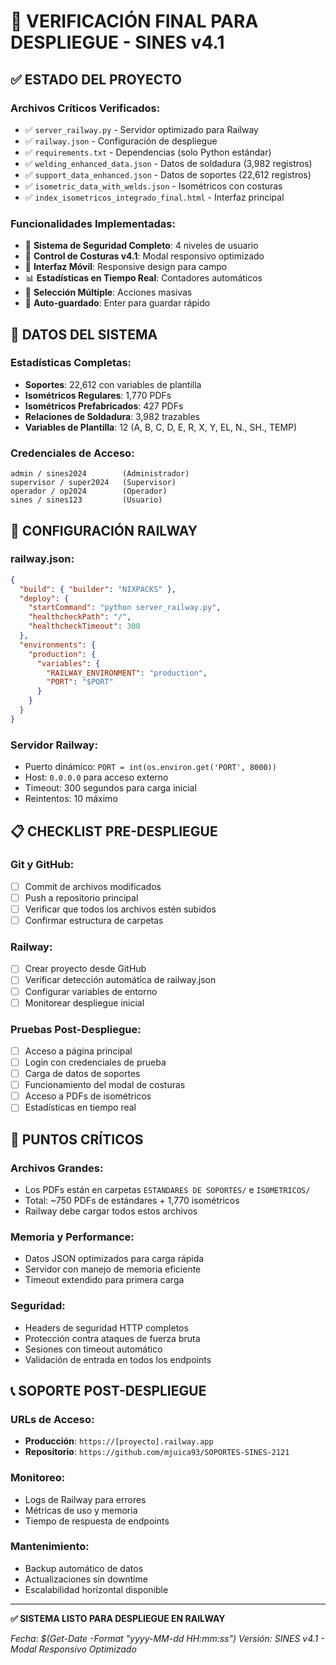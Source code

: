 # 🚀 VERIFICACIÓN FINAL PARA DESPLIEGUE - SINES v4.1

## ✅ ESTADO DEL PROYECTO

### Archivos Críticos Verificados:
- ✅ `server_railway.py` - Servidor optimizado para Railway
- ✅ `railway.json` - Configuración de despliegue
- ✅ `requirements.txt` - Dependencias (solo Python estándar)
- ✅ `welding_enhanced_data.json` - Datos de soldadura (3,982 registros)
- ✅ `support_data_enhanced.json` - Datos de soportes (22,612 registros)
- ✅ `isometric_data_with_welds.json` - Isométricos con costuras
- ✅ `index_isometricos_integrado_final.html` - Interfaz principal

### Funcionalidades Implementadas:
- 🔐 **Sistema de Seguridad Completo**: 4 niveles de usuario
- 🔧 **Control de Costuras v4.1**: Modal responsivo optimizado
- 📱 **Interfaz Móvil**: Responsive design para campo
- 📊 **Estadísticas en Tiempo Real**: Contadores automáticos
- 🔄 **Selección Múltiple**: Acciones masivas
- 💾 **Auto-guardado**: Enter para guardar rápido

## 🎯 DATOS DEL SISTEMA

### Estadísticas Completas:
- **Soportes**: 22,612 con variables de plantilla
- **Isométricos Regulares**: 1,770 PDFs
- **Isométricos Prefabricados**: 427 PDFs
- **Relaciones de Soldadura**: 3,982 trazables
- **Variables de Plantilla**: 12 (A, B, C, D, E, R, X, Y, EL, N., SH., TEMP)

### Credenciales de Acceso:
```
admin / sines2024        (Administrador)
supervisor / super2024   (Supervisor)
operador / op2024        (Operador)
sines / sines123         (Usuario)
```

## 🔧 CONFIGURACIÓN RAILWAY

### railway.json:
```json
{
  "build": { "builder": "NIXPACKS" },
  "deploy": {
    "startCommand": "python server_railway.py",
    "healthcheckPath": "/",
    "healthcheckTimeout": 300
  },
  "environments": {
    "production": {
      "variables": {
        "RAILWAY_ENVIRONMENT": "production",
        "PORT": "$PORT"
      }
    }
  }
}
```

### Servidor Railway:
- Puerto dinámico: `PORT = int(os.environ.get('PORT', 8000))`
- Host: `0.0.0.0` para acceso externo
- Timeout: 300 segundos para carga inicial
- Reintentos: 10 máximo

## 📋 CHECKLIST PRE-DESPLIEGUE

### Git y GitHub:
- [ ] Commit de archivos modificados
- [ ] Push a repositorio principal
- [ ] Verificar que todos los archivos estén subidos
- [ ] Confirmar estructura de carpetas

### Railway:
- [ ] Crear proyecto desde GitHub
- [ ] Verificar detección automática de railway.json
- [ ] Configurar variables de entorno
- [ ] Monitorear despliegue inicial

### Pruebas Post-Despliegue:
- [ ] Acceso a página principal
- [ ] Login con credenciales de prueba
- [ ] Carga de datos de soportes
- [ ] Funcionamiento del modal de costuras
- [ ] Acceso a PDFs de isométricos
- [ ] Estadísticas en tiempo real

## 🚨 PUNTOS CRÍTICOS

### Archivos Grandes:
- Los PDFs están en carpetas `ESTANDARES DE SOPORTES/` e `ISOMETRICOS/`
- Total: ~750 PDFs de estándares + 1,770 isométricos
- Railway debe cargar todos estos archivos

### Memoria y Performance:
- Datos JSON optimizados para carga rápida
- Servidor con manejo de memoria eficiente
- Timeout extendido para primera carga

### Seguridad:
- Headers de seguridad HTTP completos
- Protección contra ataques de fuerza bruta
- Sesiones con timeout automático
- Validación de entrada en todos los endpoints

## 📞 SOPORTE POST-DESPLIEGUE

### URLs de Acceso:
- **Producción**: `https://[proyecto].railway.app`
- **Repositorio**: `https://github.com/mjuica93/SOPORTES-SINES-2121`

### Monitoreo:
- Logs de Railway para errores
- Métricas de uso y memoria
- Tiempo de respuesta de endpoints

### Mantenimiento:
- Backup automático de datos
- Actualizaciones sin downtime
- Escalabilidad horizontal disponible

---

**✅ SISTEMA LISTO PARA DESPLIEGUE EN RAILWAY**

*Fecha: $(Get-Date -Format "yyyy-MM-dd HH:mm:ss")*
*Versión: SINES v4.1 - Modal Responsivo Optimizado* 